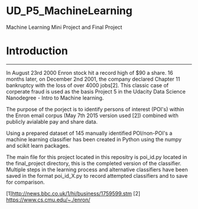 # UD_P5_MachineLearning
Machine Learning Mini Project and Final Project

# Introduction

---

In August 23rd 2000 Enron stock hit a record high of $90 a share. 16 months later, on December 2nd 2001, the company declared Chapter 11 bankruptcy with the loss of over 4000 jobs[2]. 
This classic case of corperate fraud is used as the basis Project 5 in the Udacity Data Science Nanodegree - Intro to Machine learning.

The purpose of the porject is to identify persons of interest (POI's) within the Enron email corpus (May 7th 2015 version used [2]) combined with publicly avialable pay and share data.

Using a prepared dataset of 145 manually identified POI/non-POI's a machine learning classifier has been created in Python using the numpy and scikit learn packages.

The main file for this project located in this repositry is poi_id.py  located in the final_project directory, this is the completed version of the classifier. 
Multiple steps in the learning process and alternative classifiers have been saved in the format poi_id_X.py to record attempted classifiers and to save for comparison.

[1]http://news.bbc.co.uk/1/hi/business/1759599.stm
[2] https://www.cs.cmu.edu/~./enron/

# 
